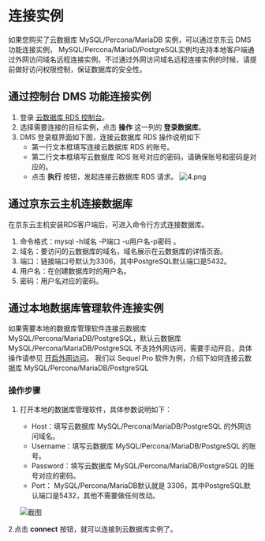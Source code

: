 # 连接实例
如果您购买了云数据库 MySQL/Percona/MariaDB 实例，可以通过京东云 DMS 功能连接实例， MySQL/Percona/MariaD/PostgreSQL实例均支持本地客户端通过外网访问域名远程连接实例，不过通过外网访问域名远程连接实例的时候，请提前做好访问权限控制，保证数据库的安全性。

## 通过控制台 DMS 功能连接实例
1. 登录 [云数据库 RDS 控制台](https://rds-console.jdcloud.com/database)。
2. 选择需要连接的目标实例，点击 **操作** 这一列的 **登录数据库**。
3. DMS 登录框界面如下图，连接云数据库 RDS 操作说明如下
    * 第一行文本框填写连接云数据库 RDS 的账号。
    * 第二行文本框填写云数据库 RDS 账号对应的密码，请确保账号和密码是对应的。
    * 点击 **执行** 按钮，发起连接云数据库 RDS 请求。
    ![4.png](https://img1.jcloudcs.com/cms/870cf55e-5a95-438e-b3e9-0015eee0bd8120170904172035.png)

## 通过京东云主机连接数据库
在京东云主机安装RDS客户端后，可进入命令行方式连接数据库。

1. 命令格式：mysql -h域名 -P端口 -u用户名-p密码 。
2. 域名：要访问的云数据库的域名，域名展示在云数据库的详情页面。
3. 端口：链接端口号默认为3306，其中PostgreSQL默认端口是5432。
4. 用户名：在创建数据库时的用户名。
5. 密码：用户名对应的密码。

## 通过本地数据库管理软件连接实例
如果需要本地的数据库管理软件连接云数据库 MySQL/Percona/MariaDB/PostgreSQL，默认云数据库 MySQL/Percona/MariaDB/PostgreSQL 不支持外网访问，需要手动开启，具体操作请参见 [开启外网访问](../../Operation-Guide/Instance/Internet-Access.md)。
我们以 Sequel Pro 软件为例，介绍下如何连接云数据库 MySQL/Percona/MariaDB/PostgreSQL

### 操作步骤
1. 打开本地的数据库管理软件，具体参数说明如下：
    * Host：填写云数据库 MySQL/Percona/MariaDB/PostgreSQL 的外网访问域名。
    * Username：填写云数据库 MySQL/Percona/MariaDB/PostgreSQL 的账号。
    * Password：填写云数据库 MySQL/Percona/MariaDB/PostgreSQL 的账号对应的密码。
    * Port： MySQL/Percona/MariaDB默认就是 3306，其中PostgreSQL默认端口是5432，其他不需要做任何改动。

    ![截图](https://img1.jcloudcs.com/cms/94be7bf2-3a37-4d1d-9add-cb35d27cc7aa20180803100645.jpeg)


2.点击 **connect** 按钮，就可以连接到云数据库实例了。 
